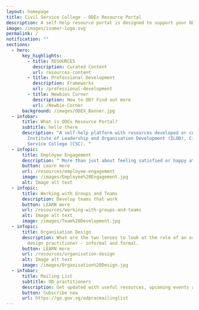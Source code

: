 ```yaml
---
layout: homepage
title: Civil Service College - ODEx Resource Portal
description: A self-help resource portal is designed to support your OD practice.
image: /images/isomer-logo.svg
permalink: /
notification: ""
sections:
  - hero:
      key_highlights:
        - title: RESOURCES
          description: Curated Content
          url: resources-content
        - title: Professional Development
          description: Frameworks
          url: /professional-development
        - title: Newbies Corner
          description: New to OD? Find out more
          url: /Newbie-Corner
      background: /images/ODEX_Banner.jpg
  - infobar:
      title: What is ODEx Resource Portal?
      subtitle: hello there
      description: "A self-help platform with resources developed or curated by the
        Institute of Leadership and Organisation Development (ILOD), Civil
        Service College (CSC). "
  - infopic:
      title: Employee Engagement
      description: " More than just about feeling satisfied or happy at work"
      button: Learn more
      url: /resources/employee-engagement
      image: /images/Employee%20Engagement.jpg
      alt: Image alt text
  - infopic:
      title: Working with Groups and Teams
      description: Develop teams that work
      button: LEARN more
      url: /resources/working-with-groups-and-teams
      alt: Image alt text
      image: /images/Team%20Development.jpg
  - infopic:
      title: Organisation Design
      description: What are the two lenses to look at the role of an organisation
        design practitioner - informal and formal.
      button: LEARN more
      url: /resources/organisation-design
      alt: Image alt text
      image: /images/Organisation%20Design.jpg
  - infobar:
      title: Mailing List
      subtitle: OD practitioners
      description: Get updated with useful resources, upcoming events and programmes
      button: Subscribe now
      url: https://go.gov.sg/odpracmailinglist
---
```


